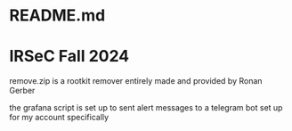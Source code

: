 # README.md

# IRSeC Fall 2024

remove.zip is a rootkit remover entirely made and provided by Ronan Gerber

the grafana script is set up to sent alert messages to a telegram bot set up for my account specifically
